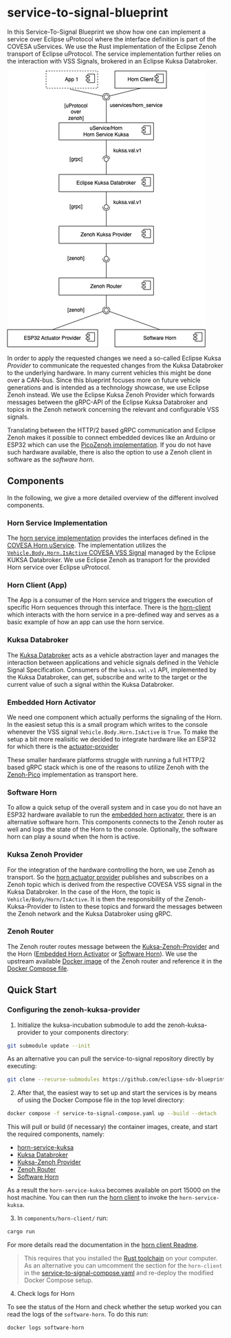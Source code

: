 # service-to-signal-blueprint

In this Service-To-Signal Blueprint we show how one can implement a service over Eclipse uProtocol where the interface definition is part of the COVESA uServices. We use the Rust implementation of the Eclipse Zenoh transport of Eclipse uProtocol. The service implementation further relies on the interaction with VSS Signals, brokered in an Eclipse Kuksa Databroker.

<img src=./img/overview.drawio.png>

In order to apply the requested changes we need a so-called Eclipse Kuksa _Provider_ to communicate the requested changes from the Kuksa Databroker to the underlying hardware.
In many current vehicles this might be done over a CAN-bus.
Since this blueprint focuses more on future vehicle generations and is intended as a technology showcase, we use Eclipse Zenoh instead.
We use the Eclipse Kuksa Zenoh Provider which forwards messages between the gRPC-API of the Eclipse Kuksa Databroker and topics in the Zenoh network concerning the relevant and configurable VSS signals.

Translating between the HTTP/2 based gRPC communication and Eclipse Zenoh makes it possible to connect embedded devices like an Arduino or ESP32 which can use the [PicoZenoh implementation](https://github.com/eclipse-zenoh/zenoh-pico).
If you do not have such hardware available, there is also the option to use a Zenoh client in software as the _software horn_.

## Components

In the following, we give a more detailed overview of the different involved components.

### Horn Service Implementation

The [horn service implementation](./components/horn-service-kuksa/) provides the interfaces defined in the [COVESA Horn uService](https://github.com/COVESA/uservices/blob/main/src/main/proto/vehicle/body/horn/v1/horn_service.proto).
The implementation utilizes the [`Vehicle.Body.Horn.IsActive` COVESA VSS Signal](https://github.com/COVESA/vehicle_signal_specification/blob/6024c4b29065b37c074649a1a65396b9d4de9b55/spec/Body/Body.vspec#L65) managed by the Eclipse KUKSA Databroker.
We use Eclipse Zenoh as transport for the provided Horn service over Eclipse uProtocol.

### Horn Client (App)

The App is a consumer of the Horn service and triggers the execution of specific Horn sequences through this interface. There is the [horn-client](./components/horn-client/) which interacts with  the horn service in a pre-defined way and serves as a basic example of how an app can use the horn service.

### Kuksa Databroker

The [Kuksa Databroker](https://github.com/eclipse-kuksa/kuksa-databroker) acts as a vehicle abstraction layer and manages the interaction between applications and vehicle signals defined in the Vehicle Signal Specification.
Consumers of the `kuksa.val.v1` API, implemented by the Kuksa Databroker, can get, subscribe and write to the target or the current value of such a signal within the Kuksa Databroker.

### Embedded Horn Activator

We need one component which actually performs the signaling of the Horn. In the easiest setup this is a small program which writes to the console whenever the VSS signal `Vehicle.Body.Horn.IsActive` is `True`. To make the setup a bit more realisitic we decided to integrate hardware like an ESP32 for which there is the [actuator-provider](./components/actuator-provider/)

These smaller hardware platforms struggle with running a full HTTP/2 based gRPC stack which is one of the reasons to utilize Zenoh with the [Zenoh-Pico](https://github.com/eclipse-zenoh/zenoh-pico) implementation as transport here.

### Software Horn

To allow a quick setup of the overall system and in case you do not have an ESP32 hardware available to run the [embedded horn activator](#embedded-horn-activator), there is an alternative software horn. This components connects to the Zenoh router as well and logs the state of the Horn to the console. Optionally, the software horn can play a sound when the horn is active.

### Kuksa Zenoh Provider

For the integration of the hardware controlling the horn, we use Zenoh as transport. 
So the [horn actuator provider](#embedded-horn-activator) publishes and subscribes on a Zenoh topic which is derived from the respective COVESA VSS signal in the Kuksa Databroker.
In the case of the Horn, the topic is `Vehicle/Body/Horn/IsActive`.
It is then the responsibility of the Zenoh-Kuksa-Provider to listen to these topics and forward the messages between the Zenoh network and the Kuksa Databroker using gRPC.

### Zenoh Router

The Zenoh router routes message between the [Kuksa-Zenoh-Provider](#kuksa-zenoh-provider) and the Horn ([Embedded Horn Activator](#embedded-horn-activator) or [Software Horn](#software-horn)). We use the upstream available [Docker image](https://zenoh.io/docs/getting-started/quick-test/#run-zenoh-in-docker) of the Zenoh router and reference it in the [Docker Compose file](./service-to-signal-compose.yaml).

## Quick Start

### Configuring the zenoh-kuksa-provider

1. Initialize the kuksa-incubation submodule to add the zenoh-kuksa-provider to your components directory:

```bash
git submodule update --init
```

As an alternative you can pull the service-to-signal repository directly by executing: 

```bash
git clone --recurse-submodules https://github.com/eclipse-sdv-blueprints/service-to-signal.git
```


2. After that, the easiest way to set up and start the services is by means of using the Docker Compose file in the top
level directory:

```bash
docker compose -f service-to-signal-compose.yaml up --build --detach
```

This will pull or build (if necessary) the container images, create, and start the required components, namely:

* [horn-service-kuksa](#horn-service-implementation)
* [Kuksa Databroker](#kuksa-databroker)
* [Kuksa-Zenoh Provider](#kuksa-zenoh-provider)
* [Zenoh Router](#zenoh-router)
* [Software Horn](#software-horn)

As a result the `horn-service-kuksa` becomes available on port 15000 on the host machine. You can then run the [horn client](#horn-client-app) to invoke the `horn-service-kuksa`.

3. In `components/horn-client/` run:

```bash
cargo run 
```

For more details read the documentation in the [horn client Readme](./components/horn-client/README.md).

> This requires that you installed the [Rust toolchain](https://rustup.rs) on your computer. As an alternative you can umcomment the section for the `horn-client` in the [service-to-signal-compose.yaml](./service-to-signal-compose.yaml) and re-deploy the modified Docker Compose setup.

4. Check logs for Horn 

To see the status of the Horn and check whether the setup worked you can read the logs of the `software-horn`. To do this run: 

```bash
docker logs software-horn
```